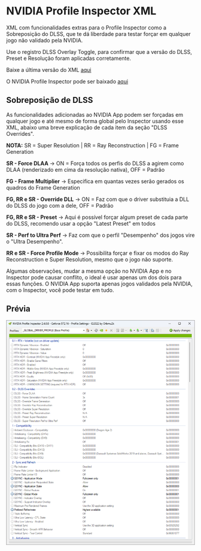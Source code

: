 # NVIDIA Profile Inspector XML

XML com funcionalidades extras para o Profile Inspector como a Sobreposição do DLSS, que te dá liberdade para testar forçar em qualquer jogo não validado pela NVIDIA.

Use o registro DLSS Overlay Toggle, para confirmar que a versão do DLSS, Preset e Resolução foram aplicadas corretamente.

Baixe a última versão do XML [aqui](https://github.com/renannmp/dlssinspectorxml/releases/latest)

O NVIDIA Profile Inspector pode ser baixado [aqui](https://github.com/Orbmu2k/nvidiaProfileInspector/releases)


## Sobreposição de DLSS
As funcionalidades adicionadas ao NVIDIA App podem ser forçadas em qualquer jogo e até mesmo de forma global pelo Inspector usando esse XML, abaixo uma breve explicação de cada item da seção "DLSS Overrides".

**NOTA:** SR = Super Resolution | RR = Ray Reconstruction | FG = Frame Generation

**SR - Force DLAA** -> ON = Força todos os perfis do DLSS a agirem como DLAA (renderizado em cima da resolução nativa), OFF = Padrão

**FG - Frame Multiplier** -> Especifica em quantas vezes serão gerados os quadros do Frame Generation

**FG, RR e SR - Override DLL** -> ON = Faz com que o driver substituia a DLL do DLSS do jogo com a dele, OFF = Padrão

**FG, RR e SR - Preset** -> Aqui é possível forçar algum preset de cada parte do DLSS, recomendo usar a opção "Latest Preset" em todos

**SR - Perf to Ultra Perf** -> Faz com que o perfil "Desempenho" dos jogos vire o "Ultra Desempenho".

**RR e SR - Force Profile Mode** -> Possibilita forçar e fixar os modos do Ray Reconstruction e Super Resolution, mesmo que o jogo não suporte.

Algumas observações, mudar a mesma opção no NVIDIA App e no Inspector pode causar conflito, o ideal é usar apenas um dos dois para essas funções. O NVIDIA App suporta apenas jogos validados pela NVIDIA, com o Inspector, você pode testar em tudo.

## Prévia
![XML Screenshot](https://github.com/renannmp/dlssinspectorxml/blob/main/Screenshot.png)

